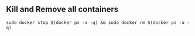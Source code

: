 ## Kill and Remove all containers

```sudo docker stop $(docker ps -a -q) && sudo docker rm $(docker ps -a -q)```